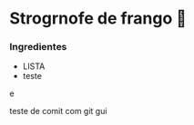 # Strogrnofe de frango :chicken:

### Ingredientes

- LISTA
- teste





e

teste de comit com git gui

